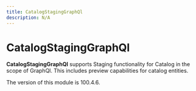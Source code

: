 ```yaml
---
title: CatalogStagingGraphQl
description: N/A
---
```


# CatalogStagingGraphQl

**CatalogStagingGraphQl** supports Staging functionality for Catalog in the scope of GraphQl.
This includes preview capabilities for catalog entities.

<InlineAlert slots="text" />
The version of this module is 100.4.6.
